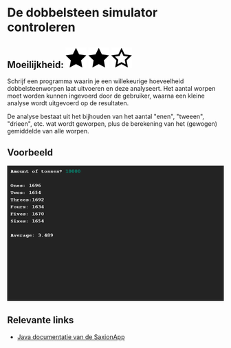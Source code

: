 # De dobbelsteen simulator controleren
## Moeilijkheid: ![Filled](../resources/star-filled.svg) ![Filled](../resources/star-filled.svg) ![Outlined](../resources/star-outlined.svg) 

Schrijf een programma waarin je een willekeurige hoeveelheid dobbelsteenworpen laat uitvoeren en deze analyseert. Het aantal worpen moet worden kunnen ingevoerd door de gebruiker, waarna een kleine analyse wordt uitgevoerd op de resultaten.

De analyse bestaat uit het bijhouden van het aantal "enen", "tweeen", "drieen", etc. wat wordt geworpen, plus de berekening van het (gewogen) gemiddelde van alle worpen.

## Voorbeeld
![Example](sample_output.png)

## Relevante links
* [Java documentatie van de SaxionApp](https://saxionapp.hboictlab.nl/nl/saxion/app/SaxionApp.html)



